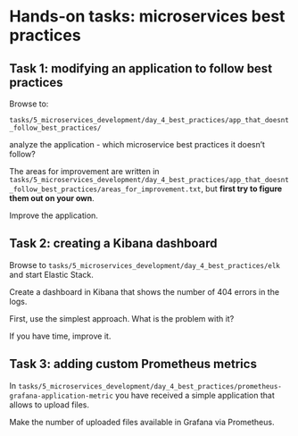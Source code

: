 # Hands-on tasks: microservices best practices

## Task 1: modifying an application to follow best practices
Browse to:

`tasks/5_microservices_development/day_4_best_practices/app_that_doesnt_follow_best_practices/`

analyze the application - which microservice best practices it doesn’t follow?

The areas for improvement are written in
`tasks/5_microservices_development/day_4_best_practices/app_that_doesnt_follow_best_practices/areas_for_improvement.txt`, but
**first try to figure them out on your own**.

Improve the application.

## Task 2: creating a Kibana dashboard
Browse to `tasks/5_microservices_development/day_4_best_practices/elk` and start Elastic Stack.

Create a dashboard in Kibana that shows the number of 404 errors in the logs.

First, use the simplest approach. What is the problem with it?

If you have time, improve it.

## Task 3: adding custom Prometheus metrics
In `tasks/5_microservices_development/day_4_best_practices/prometheus-grafana-application-metric`
you have received a simple application that allows to upload files.

Make the number of uploaded files available in Grafana via Prometheus.

